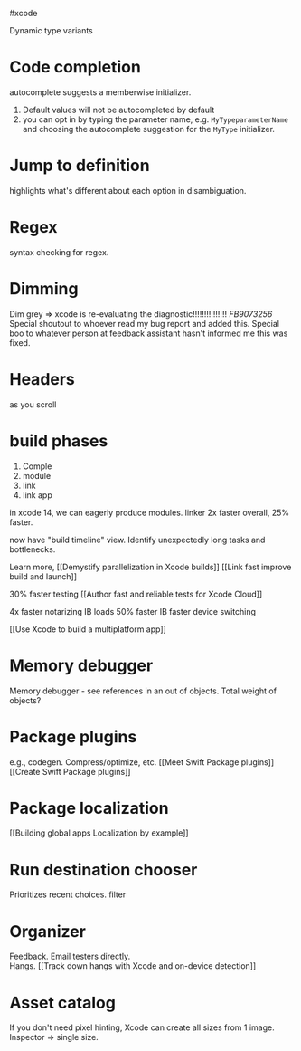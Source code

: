#xcode 

Dynamic type variants
# Code completion
autocomplete suggests a memberwise initializer.

1.  Default values will not be autocompleted by default
2.  you can opt in by typing the parameter name, e.g. `MyTypeparameterName` and choosing the autocomplete suggestion for the `MyType` initializer.

# Jump to definition
highlights what's different about each option in disambiguation.

# Regex
syntax checking for regex.
# Dimming
Dim grey => xcode is re-evaluating the diagnostic!!!!!!!!!!!!!!!  *FB9073256*
Special shoutout to whoever read my bug report and added this.
Special boo to whatever person at feedback assistant hasn't informed me this was fixed.

# Headers
as you scroll
# build phases
1.  Comple
2.  module
3.  link
4.  link app

in xcode 14, we can eagerly produce modules.
linker 2x faster
overall, 25% faster.

now have "build timeline" view.  Identify unexpectedly long tasks and bottlenecks.

Learn more, [[Demystify parallelization in Xcode builds]]
[[Link fast improve build and launch]]

30% faster testing
[[Author fast and reliable tests for Xcode Cloud]]

4x faster notarizing
IB loads 50% faster
IB  faster device switching

[[Use Xcode to build a multiplatform app]]

# Memory debugger

Memory debugger - see references in an out of objects.  Total weight of objects?

# Package plugins
e.g., codegen.  Compress/optimize, etc.
[[Meet Swift Package plugins]]
[[Create Swift Package plugins]]

# Package localization
[[Building global apps Localization by example]]

# Run destination chooser
Prioritizes recent choices.
filter

# Organizer
Feedback.  Email testers directly.  
Hangs. 
[[Track down hangs with Xcode and on-device detection]]

# Asset catalog
If you don't need pixel hinting, Xcode can create all sizes from 1 image. Inspector => single size.
